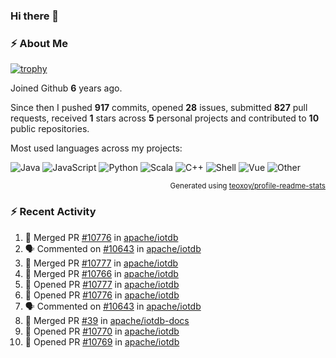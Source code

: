 ### Hi there 👋

### :zap: About Me

[![trophy](https://github-profile-trophy.vercel.app/?username=HTHou&theme=onedark)](https://github.com/ryo-ma/github-profile-trophy)
   
Joined Github **6** years ago.

Since then I pushed **917** commits, opened **28** issues, submitted **827** pull requests, received **1** stars across **5** personal projects and contributed to **10** public repositories.

Most used languages across my projects:

![Java](https://img.shields.io/static/v1?style=flat-square&label=%E2%A0%80&color=555&labelColor=%23b07219&message=Java%EF%B8%B194.4%25)
![JavaScript](https://img.shields.io/static/v1?style=flat-square&label=%E2%A0%80&color=555&labelColor=%23f1e05a&message=JavaScript%EF%B8%B11.4%25)
![Python](https://img.shields.io/static/v1?style=flat-square&label=%E2%A0%80&color=555&labelColor=%233572A5&message=Python%EF%B8%B10.7%25)
![Scala](https://img.shields.io/static/v1?style=flat-square&label=%E2%A0%80&color=555&labelColor=%23c22d40&message=Scala%EF%B8%B10.6%25)
![C++](https://img.shields.io/static/v1?style=flat-square&label=%E2%A0%80&color=555&labelColor=%23f34b7d&message=C%2B%2B%EF%B8%B10.6%25)
![Shell](https://img.shields.io/static/v1?style=flat-square&label=%E2%A0%80&color=555&labelColor=%2389e051&message=Shell%EF%B8%B10.4%25)
![Vue](https://img.shields.io/static/v1?style=flat-square&label=%E2%A0%80&color=555&labelColor=%2341b883&message=Vue%EF%B8%B10.3%25)
![Other](https://img.shields.io/static/v1?style=flat-square&label=%E2%A0%80&color=555&labelColor=%23ededed&message=Other%EF%B8%B11.2%25)

<p align="right"><sub>Generated using <a href="https://github.com/marketplace/actions/profile-readme-stats">teoxoy/profile-readme-stats</a></sub></p>


<!--![](https://github.com/HTHou/HTHou/blob/output/github-contribution-grid-snake.svg)-->

<!--![Haonan Hou's github stats](https://github-readme-stats.vercel.app/api?username=HTHou&count_private=true&show_icons=true&theme=onedark)-->

<!--![Haonan Hou's wakatime stats](https://github-readme-stats.vercel.app/api/wakatime?username=HTHou&layout=compact&theme=onedark)-->

<!--![Top Langs](https://github-readme-stats.vercel.app/api/top-langs/?username=HTHou&theme=onedark&layout=compact)-->

### :zap: Recent Activity
<!--START_SECTION:activity-->
1. 🎉 Merged PR [#10776](https://github.com/apache/iotdb/pull/10776) in [apache/iotdb](https://github.com/apache/iotdb)
2. 🗣 Commented on [#10643](https://github.com/apache/iotdb/issues/10643#issuecomment-1664944925) in [apache/iotdb](https://github.com/apache/iotdb)
3. 🎉 Merged PR [#10777](https://github.com/apache/iotdb/pull/10777) in [apache/iotdb](https://github.com/apache/iotdb)
4. 🎉 Merged PR [#10766](https://github.com/apache/iotdb/pull/10766) in [apache/iotdb](https://github.com/apache/iotdb)
5. 💪 Opened PR [#10777](https://github.com/apache/iotdb/pull/10777) in [apache/iotdb](https://github.com/apache/iotdb)
6. 💪 Opened PR [#10776](https://github.com/apache/iotdb/pull/10776) in [apache/iotdb](https://github.com/apache/iotdb)
7. 🗣 Commented on [#10643](https://github.com/apache/iotdb/issues/10643#issuecomment-1664854823) in [apache/iotdb](https://github.com/apache/iotdb)
8. 🎉 Merged PR [#39](https://github.com/apache/iotdb-docs/pull/39) in [apache/iotdb-docs](https://github.com/apache/iotdb-docs)
9. 💪 Opened PR [#10770](https://github.com/apache/iotdb/pull/10770) in [apache/iotdb](https://github.com/apache/iotdb)
10. 💪 Opened PR [#10769](https://github.com/apache/iotdb/pull/10769) in [apache/iotdb](https://github.com/apache/iotdb)
<!--END_SECTION:activity-->

<!--
**HTHou/HTHou** is a ✨ _special_ ✨ repository because its `README.md` (this file) appears on your GitHub profile.

Here are some ideas to get you started:

- 🔭 I’m currently working on ...
- 🌱 I’m currently learning ...
- 👯 I’m looking to collaborate on ...
- 🤔 I’m looking for help with ...
- 💬 Ask me about ...
- 📫 How to reach me: ...
- 😄 Pronouns: ...
- ⚡ Fun fact: ...
-->
